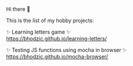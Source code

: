 Hi there 👋

This is the list of my hobby projects:

✨ Learning letters game ✨  
https://bhodzic.github.io/learning-letters/

✨ Testing JS functions using mocha in browser ✨  
https://bhodzic.github.io/mocha-browser/



